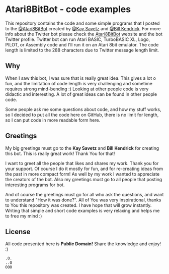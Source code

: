 # Atari8BitBot - code examples

This repository contains the code and some simple programs that I posted to the [@Atari8BitBot](https://twitter.com/Atari8BitBot) created by [@Kay Savetz](https://twitter.com/KaySavetz) and [@Bill Kendrick](https://twitter.com/BillKendrick). For more info about the Twitter bot please check the [Atari8BitBot](https://atari8bitbot.com/) website and the bot Twitter profile. Twitter bot can run Atari BASIC, TurboBASIC XL, Logo, PILOT, or Assembly code and I'll run it on an Atari 8bit emulator. The code length is limited to the 288 characters due to Twitter message length limit.

## Why

When I saw this bot, I was sure that is really great idea. This gives a lot o fun, and the limitation of code length is very challenging and sometime requires strong mind-bending :) Looking at other people code is very didactic and interesting. A lot of great ideas can be found in other people code.

Some people ask me some questions about code, and how my stuff works, so I decided to put all the code here on GitHub, there is no limit for length, so I can put code in more readable form here.

## Greetings

My big greetings must go to the __Kay Savetz__ and __Bill Kendrick__ for creating this bot. This is really great work! Thank You for that!

I want to greet all the people that likes and shares my work. Thank you for your support. Of course I do it mostly for fun, and for re-creating ideas from the past in more compact form! As well by my work I wanted to appreciate the creators of the bot. Also my greetings must go to all people that posting interesting programs for bot.

And of course the greetings must go for all who ask the questions, and want to understand "How it was done?". All of You was very inspirational, thanks to You this repository was created. I have hope that will grow instantly. Writing that simple and short code examples is very relaxing and helps me to free my mind :)

## License

All code presented here is __Public Domain!__ Share the knowledge and enjoy! :)

`.O.`  
`..O`  
`OOO`  

